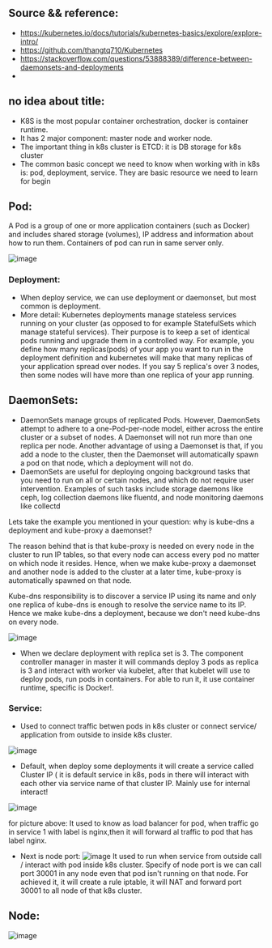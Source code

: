 ## Source && reference:
- https://kubernetes.io/docs/tutorials/kubernetes-basics/explore/explore-intro/
- https://github.com/thangtq710/Kubernetes
- https://stackoverflow.com/questions/53888389/difference-between-daemonsets-and-deployments
- 
## no idea about title:
- K8S is the most popular container orchestration, docker is container runtime.
- It has 2 major component: master node and worker node.
- The important thing in k8s cluster is ETCD: it is DB storage for k8s cluster
- The common basic concept we need to know when working with in k8s is: pod, deployment, service. They are basic resource we need to learn for begin 

## Pod:
A Pod is a group of one or more application containers (such as Docker) and includes shared storage (volumes), IP address and information about how to run them. Containers of pod can run in same server only.

![image](https://user-images.githubusercontent.com/3434274/142842540-e15529f8-a83c-4ce8-8019-080d7ca8f98c.png)

### Deployment:
- When deploy service, we can use deployment or daemonset, but most common is deployment.
- More detail: Kubernetes deployments manage stateless services running on your cluster (as opposed to for example StatefulSets which manage stateful services). Their purpose is to keep a set of identical pods running and upgrade them in a controlled way. For example, you define how many replicas(pods) of your app you want to run in the deployment definition and kubernetes will make that many replicas of your application spread over nodes. If you say 5 replica's over 3 nodes, then some nodes will have more than one replica of your app running.

## DaemonSets:
- DaemonSets manage groups of replicated Pods. However, DaemonSets attempt to adhere to a one-Pod-per-node model, either across the entire cluster or a subset of nodes. A Daemonset will not run more than one replica per node. Another advantage of using a Daemonset is that, if you add a node to the cluster, then the Daemonset will automatically spawn a pod on that node, which a deployment will not do.
- DaemonSets are useful for deploying ongoing background tasks that you need to run on all or certain nodes, and which do not require user intervention. Examples of such tasks include storage daemons like ceph, log collection daemons like fluentd, and node monitoring daemons like collectd

Lets take the example you mentioned in your question: why is kube-dns a deployment and kube-proxy a daemonset?

The reason behind that is that kube-proxy is needed on every node in the cluster to run IP tables, so that every node can access every pod no matter on which node it resides. Hence, when we make kube-proxy a daemonset and another node is added to the cluster at a later time, kube-proxy is automatically spawned on that node.

Kube-dns responsibility is to discover a service IP using its name and only one replica of kube-dns is enough to resolve the service name to its IP. Hence we make kube-dns a deployment, because we don't need kube-dns on every node.




![image](https://user-images.githubusercontent.com/3434274/164888637-59d37cfc-5435-45c5-8eb3-9e344bad6025.png)

- When we declare deployment with replica set is 3. The component controller manager in master it will commands deploy 3 pods as replica is 3 and interact with worker via kubelet, after that kubelet will use to deploy pods, run pods in containers. For able to run it, it use container runtime, specific is Docker!. 

### Service: 
- Used to connect traffic betwen pods in k8s cluster or connect service/ application from outside to inside k8s cluster. 

![image](https://user-images.githubusercontent.com/3434274/164889073-2825c470-7fc7-41b3-bb51-d761efeb1db1.png)

- Default, when deploy some deployments it will create a service called Cluster IP ( it is default service in k8s, pods in there will interact with each other via service name of that cluster IP. Mainly use for internal interact!

![image](https://user-images.githubusercontent.com/3434274/164889028-114b124e-4b25-4758-837c-8e4f20540c06.png)

for picture above: It used to know as load balancer for pod, when traffic go in service 1 with label is nginx,then it will forward al traffic to pod that has label nginx. 

- Next is node port:
![image](https://user-images.githubusercontent.com/3434274/164889207-a272c20d-4e88-441f-b748-15e6eb78c58e.png)
It used to run when service from outside call / interact with pod inside k8s cluster. Specify of node port is we can call port 30001 in any node even that pod isn't running on that node. For achieved it, it will create a rule iptable, it will NAT and forward port 30001 to all node of that k8s cluster.


## Node:
![image](https://user-images.githubusercontent.com/3434274/142842596-a419ebe9-abfb-4749-b96c-e79ec470cf05.png)
